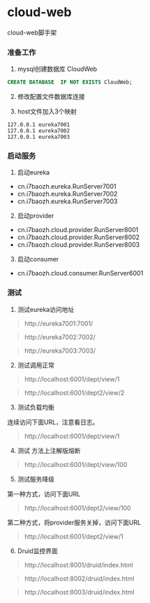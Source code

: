 # cloud-web
cloud-web脚手架

### 准备工作
1. mysql创建数据库 CloudWeb
```sql
CREATE DATABASE  IF NOT EXISTS CloudWeb;
```
2. 修改配置文件数据库连接

3. host文件加入3个映射

```
127.0.0.1 eureka7001
127.0.0.1 eureka7002
127.0.0.1 eureka7003
```



### 启动服务

1. 启动eureka
- cn.i7baozh.eureka.RunServer7001
- cn.i7baozh.eureka.RunServer7002
- cn.i7baozh.eureka.RunServer7003
2. 启动provider
- cn.i7baozh.cloud.provider.RunServer8001
- cn.i7baozh.cloud.provider.RunServer8002
- cn.i7baozh.cloud.provider.RunServer8003

3. 启动consumer
- cn.i7baozh.cloud.consumer.RunServer6001


### 测试

1. 测试eureka访问地址

> http://eureka7001:7001/

> http://eureka7002:7002/

> http://eureka7003:7003/

2. 测试调用正常

> http://localhost:6001/dept/view/1

> http://localhost:6001/dept2/view/2

3. 测试负载均衡

连续访问下面URL，注意看日志。
> http://localhost:6001/dept/view/1


4. 测试 方法上注解版熔断

> http://localhost:6001/dept/view/100

5. 测试服务降级

第一种方式，访问下面URL
> http://localhost:6001/dept2/view/100

第二种方式，将provider服务关掉，访问下面URL

> http://localhost:6001/dept2/view/1

6. Druid监控界面

> http://localhost:8001/druid/index.html

> http://localhost:8002/druid/index.html

> http://localhost:8003/druid/index.html



